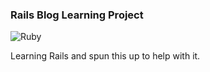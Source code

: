 ### Rails Blog Learning Project

![Ruby](https://github.com/robthornton/rails-blog/workflows/Ruby/badge.svg?branch=master)

Learning Rails and spun this up to help with it.


